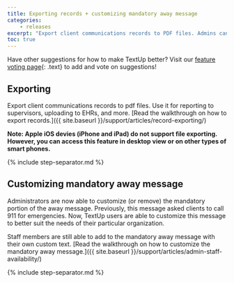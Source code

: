 ```yaml
---
title: Exporting records + customizing mandatory away message
categories:
    - releases
excerpt: "Export client communications records to PDF files. Admins can add a custom mandatory away message to all phones."
toc: true
---
```


Have other suggestions for how to make TextUp better? Visit our [feature voting page](https://textup.featureupvote.com){: .text} to add and vote on suggestions!

## Exporting

Export client communications records to pdf files. Use it for reporting to supervisors, uploading to EHRs, and more. [Read the walkthrough on how to export records.]({{ site.baseurl }}/support/articles/record-exporting/)

**Note: Apple iOS devies (iPhone and iPad) do not support file exporting. However, you can access this feature in desktop view or on other types of smart phones.**

{% include step-separator.md %}

## Customizing mandatory away message

Administrators are now able to customize (or remove) the mandatory portion of the away message. Previously, this message asked clients to call 911 for emergencies. Now, TextUp users are able to customize this message to better suit the needs of their particular organization.

Staff members are still able to add to the mandatory away message with their own custom text. [Read the walkthrough on how to customize the mandatory away message.]({{ site.baseurl }}/support/articles/admin-staff-availability/)

{% include step-separator.md %}
